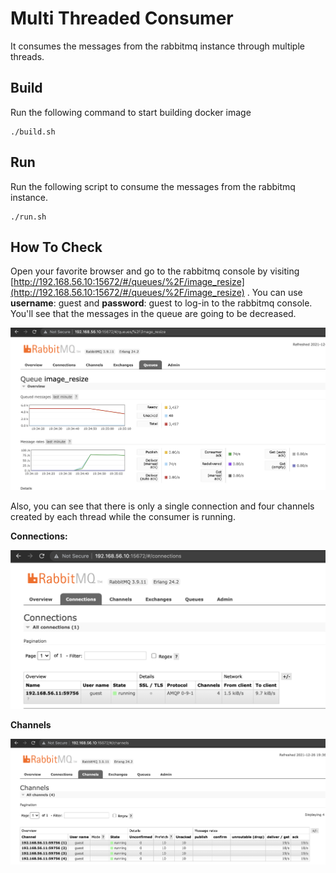 # Multi Threaded Consumer

It consumes the messages from the rabbitmq instance through multiple threads.

## Build
Run the following command to start building docker image

```aidl
./build.sh
```

## Run
Run the following script to consume the messages from the rabbitmq instance.

```aidl
./run.sh
```

## How To Check

Open your favorite browser and go to the rabbitmq console by visiting [http://192.168.56.10:15672/#/queues/%2F/image_resize](http://192.168.56.10:15672/#/queues/%2F/image_resize) . You can use **username**: guest and **password**: guest to log-in to the rabbitmq console.
You'll see that the messages in the queue are going to be decreased.

![RabbitMQ Connections](docs/images/multi-threaded-consumer.png)

Also, you can see that there is only a single connection and four channels created by each thread while the consumer is running.

**Connections:**

![RabbitMQ Connections](docs/images/multi-threaded-consumer_connections.png)

**Channels**

![RabbitMQ Connections](docs/images/multi-threaded-consumer_channels.png)